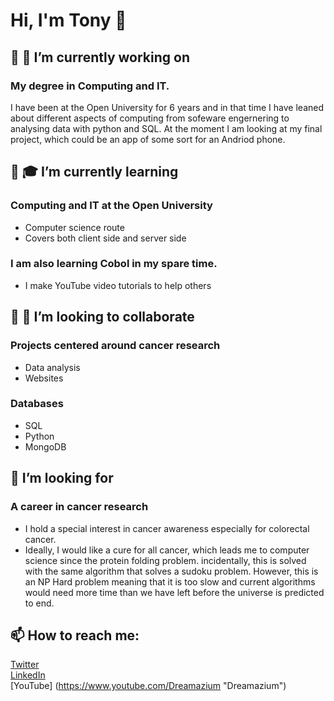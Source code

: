 # Hi, I'm Tony 👋

<!--
**ScienceTony/ScienceTony** is a ✨ _special_ ✨ repository because its `README.md` (this file) appears on your GitHub profile.

Here are some ideas to get you started:

- 🔭 I’m currently working on ...
- 🌱 I’m currently learning ...
- 👯 I’m looking to collaborate on ...
- 🤔 I’m looking for help with ...
- 💬 Ask me about ...
- 📫 How to reach me: ...
- 😄 Pronouns: ...
- ⚡ Fun fact: ...
-->

## 🔭 🧠 I’m currently working on 
### My degree in Computing and IT.
I have been at the Open University for 6 years and in that time I have leaned about different aspects of computing from sofeware engernering to analysing data with python and SQL. At the moment I am looking at my final project, which could be an app of some sort for an Andriod phone. 

## 🌱 🎓 I’m currently learning
### Computing and IT at the Open University
- Computer science route
- Covers both client side and server side
### I am also learning Cobol in my spare time. 
- I make YouTube video tutorials to help others

## 👯 👀 I’m looking to collaborate 
### Projects centered around cancer research
- Data analysis
- Websites

### Databases
- SQL
- Python
- MongoDB

## 🤔 I’m looking for 
### A career in cancer research
- I hold a special interest in cancer awareness especially for colorectal cancer.  
- Ideally, I would like a cure for all cancer, which leads me to computer science since the protein folding problem. incidentally, this is solved with the same algorithm that solves a sudoku problem.  However, this is an NP Hard problem meaning that it is too slow and current algorithms would need more time than we have left before the universe is predicted to end.  

## 📫 How to reach me:<br>
[Twitter](https://twitter.com/ScienceTony "ScienceTony") <br>
[LinkedIn](www.linkedin.com/in/tony-mcdonald-sciencetony "ScienceTony") <br>
[YouTube] (https://www.youtube.com/Dreamazium "Dreamazium")
